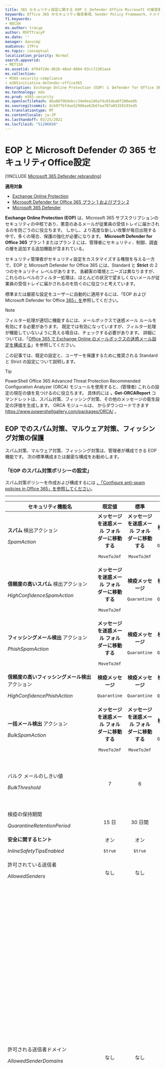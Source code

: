 ```yaml
---
title: 365 セキュリティ設定に関する EOP と Defender Office Microsoft の推奨事項
keywords: Office 365 のセキュリティ推奨事項、Sender Policy Framework、ドメイン ベースのメッセージ報告と準拠、DomainKeys 識別メール、手順、動作方法、セキュリティ ベースライン、EOP のベースライン、Office 365 の Defender のベースライン、Office 365 の Defender のセットアップ、EOP のセットアップ、Defender の Office 365 の構成、EOP、セキュリティ構成の構成
f1.keywords:
- NOCSH
ms.author: tracyp
author: MSFTTracyP
ms.date: ''
manager: dansimp
audience: ITPro
ms.topic: conceptual
localization_priority: Normal
search.appverid:
- MET150
ms.assetid: 6f64f2de-d626-48ed-8084-03cc72301aa4
ms.collection:
- M365-security-compliance
- m365initiative-defender-office365
description: Exchange Online Protection (EOP) と Defender for Office 365 セキュリティ設定のベスト プラクティスは何ですか? 標準保護に関する現在の推奨事項は何ですか? より厳密にしたい場合は、何を使用する必要がありますか? また、Defender を 365 で使用する場合、どのようなOfficeしますか?
ms.technology: mdo
ms.prod: m365-security
ms.openlocfilehash: 8ba88f9b9ebcc34e0ea146a74c01dea8f200ee0b
ms.sourcegitcommit: dcb97fbfdae52960ae62b6faa707a05358193ed5
ms.translationtype: MT
ms.contentlocale: ja-JP
ms.lasthandoff: 03/25/2021
ms.locfileid: "51206650"
---
```

# <a name="recommended-settings-for-eop-and-microsoft-defender-for-office-365-security"></a>EOP と Microsoft Defender の 365 セキュリティOffice設定

[!INCLUDE [Microsoft 365 Defender rebranding](../includes/microsoft-defender-for-office.md)]

**適用対象**
- [Exchange Online Protection](exchange-online-protection-overview.md)
- [Microsoft Defender for Office 365 プラン 1 およびプラン 2](defender-for-office-365.md)
- [Microsoft 365 Defender](../defender/microsoft-365-defender.md)

**Exchange Online Protection (EOP)** は、Microsoft 365 サブスクリプションのセキュリティの中核であり、悪意のあるメールが従業員の受信トレイに届かされるのを防ごうのに役立ちます。 しかし、より高度な新しい攻撃が毎日出現する中で、多くの場合、保護の強化が必要になります。 **Microsoft Defender for Office 365** プラン 1 またはプラン 2 には、管理者にセキュリティ、制御、調査の層を追加する追加機能が含まれている。

セキュリティ管理者がセキュリティ設定をカスタマイズする権限を与える一方で、EOP と Microsoft Defender for Office 365 には、Standard と **Strict** の 2 つのセキュリティ レベルがあります。  各顧客の環境とニーズは異なりますが、これらのレベルのフィルター処理は、ほとんどの状況で望ましくないメールが従業員の受信トレイに届かされるのを防ぐのに役立つと考えています。

標準または厳密な設定をユーザーに自動的に適用するには、「EOP および Microsoft Defender for Office [365」を](preset-security-policies.md)参照してください。

> [!NOTE]
> フィルター処理が適切に機能するには、メールボックスで迷惑メール ルールを有効にする必要があります。 既定では有効になっていますが、フィルター処理が機能していないように見える場合は、チェックする必要があります。 詳細については、「[Office 365 で Exchange Online のメールボックスの迷惑メール設定を構成する](configure-junk-email-settings-on-exo-mailboxes.md)」を参照してください。

この記事では、既定の設定と、ユーザーを保護するために推奨される Standard と Strict の設定について説明します。

> [!TIP]
> PowerShell Office 365 Advanced Threat Protection Recommended Configuration Analyzer (ORCA) モジュールを使用すると、(管理者) これらの設定の現在の値を見つけるのに役立ちます。 具体的には **、Get-ORCAReport** コマンドレットは、スパム対策、フィッシング対策、その他のメッセージの衛生設定の評価を生成します。 ORCA モジュールは、 からダウンロードできます <https://www.powershellgallery.com/packages/ORCA/> 。

## <a name="anti-spam-anti-malware-and-anti-phishing-protection-in-eop"></a>EOP でのスパム対策、マルウェア対策、フィッシング対策の保護

スパム対策、マルウェア対策、フィッシング対策は、管理者が構成できる EOP 機能です。 次の標準構成または厳密な構成をお勧めします。

### <a name="eop-anti-spam-policy-settings"></a>「EOP のスパム対策ポリシーの設定」

スパム対策ポリシーを作成および構成するには [、「Configure anti-spam policies in Office 365」を参照してください](configure-your-spam-filter-policies.md)。

****

|セキュリティ機能名|既定値|標準|Strict|コメント|
|---|:---:|:---:|:---:|---|
|**スパム** 検出アクション <p> _SpamAction_|**メッセージを迷惑メール フォルダーに移動する** <p> `MoveToJmf`|**メッセージを迷惑メール フォルダーに移動する** <p> `MoveToJmf`|**検疫メッセージ** <p> `Quarantine`||
|**信頼度の高いスパム** 検出アクション <p> _HighConfidenceSpamAction_|**メッセージを迷惑メール フォルダーに移動する** <p> `MoveToJmf`|**検疫メッセージ** <p> `Quarantine`|**検疫メッセージ** <p> `Quarantine`||
|**フィッシングメール検出** アクション <p> _PhishSpamAction_|**メッセージを迷惑メール フォルダーに移動する** <p> `MoveToJmf`|**検疫メッセージ** <p> `Quarantine`|**検疫メッセージ** <p> `Quarantine`||
|**信頼度の高いフィッシングメール検出** アクション <p> _HighConfidencePhishAction_|**検疫メッセージ** <p> `Quarantine`|**検疫メッセージ** <p> `Quarantine`|**検疫メッセージ** <p> `Quarantine`||
|**一括メール検出** アクション <p> _BulkSpamAction_|**メッセージを迷惑メール フォルダーに移動する** <p> `MoveToJmf`|**メッセージを迷惑メール フォルダーに移動する** <p> `MoveToJmf`|**検疫メッセージ** <p> `Quarantine`||
|バルク メールのしきい値 <p> _BulkThreshold_|7|6|4|詳細については、「一括苦情[レベル (BCL)」を参照Office 365.](bulk-complaint-level-values.md)|
|検疫の保持期間 <p> _QuarantineRetentionPeriod_|15 日|30 日間|30 日間||
|**安全に関するヒント** <p> _InlineSafetyTipsEnabled_|オン <p> `$true`|オン <p> `$true`|オン <p> `$true`||
|許可されている送信者 <p> _AllowedSenders_|なし|なし|なし||
|許可される送信者ドメイン <p> _AllowedSenderDomains_|なし|なし|なし|許可された送信者リストにドメインを追加すると、非常に悪い考えです。 攻撃者は、それ以外の場合はフィルター処理される電子メールを送信できます。 <p> [[スパム](learn-about-spoof-intelligence.md)対策の設定] ページの [セキュリティ &コンプライアンス センター] のスプーフィング インテリジェンスを使用して、組織のメール ドメイン内の送信者の電子メール アドレスをスプーフィングしているすべての送信者、または外部ドメインの送信者の電子メール アドレスをスプーフィングしているすべての送信者を確認します。|
|受信拒否の送信者 <p> _BlockedSenders_|なし|なし|なし||
|受信拒否ドメイン <p> _BlockedSenderDomains_|なし|なし|なし||
|**[エンド ユーザーのスパム通知を有効にする]**  このポリシーでエンド ユーザーのスパム通知を有効にするには、このチェック ボックスをオンにします。 <p> _EnableEndUserSpamNotifications_|無効 <p> `$false`|有効 <p> `$true`|有効 <p> `$true`||
|**エンド ユーザーのスパム通知を 1 日ごとに送信する** <p> _EndUserSpamNotificationFrequency_|3 日間|3 日間|3 日間||
|**スパム ZAP** <p> _SpamZapEnabled_|有効 <p> `$true`|有効 <p> `$true`|有効 <p> `$true`||
|**フィッシング ZAP** <p> _PhishZapEnabled_|有効 <p> `$true`|有効 <p> `$true`|有効 <p> `$true`||
|_MarkAsSpamBulkMail_|オン|オン|オン|この設定は PowerShell でのみ使用できます。|
|

スパム対策ポリシーには、非推奨のプロセスにある他のいくつかの高度なスパム フィルター (ASF) 設定があります。 これらの機能の減価償却のタイムラインの詳細については、この記事の外部で伝達されます。

標準レベルと厳密レベルの両方でこれらの ASF 設定 **を****オフにすることをお****勧** めします。 ASF 設定の詳細については、「Advanced [Spam Filter (ASF) settings in Office 365 」 を参照してください](advanced-spam-filtering-asf-options.md)。

****

|セキュリティ機能名|コメント|
|---|---|
|**リモート サイトへのイメージ リンク** (_IncreaseScoreWithImageLinks_)||
|**URL の数値 IP アドレス** (_IncreaseScoreWithNumericIps_)||
|**他のポートへの UL リダイレクト** (_IncreaseScoreWithRedirectToOtherPort_)||
|**.biz または .info Web** サイトへの URL (_IncreaseScoreWithBizOrInfoUrls_)||
|**空のメッセージ** (_MarkAsSpamEmptyMessages_)||
|**HTML の JavaScript または VBScript** (_MarkAsSpamJavaScriptInHtml_)||
|**HTML のフレームタグまたは IFrame** タグ (_MarkAsSpamFramesInHtml_)||
|**HTML のオブジェクト タグ** (_MarkAsSpamObjectTagsInHtml_)||
|**HTML にタグを埋** め込む (_MarkAsSpamEmbedTagsInHtml_)||
|**HTML のフォーム タグ** (_MarkAsSpamFormTagsInHtml_)||
|**HTML の Web バグ** (_MarkAsSpamWebBugsInHtml_)||
|**機密性の高い単語一覧** を適用する (_MarkAsSpamSensitiveWordList_)||
|**SPF レコード: ハードフェール** (_MarkAsSpamSpfRecordHardFail_)||
|**条件付き送信者 ID フィルター: ハード失敗** (_MarkAsSpamFromAddressAuthFail_)||
|**NDR backscatter** (_MarkAsSpamNdrBackscatter_)||
|

#### <a name="eop-outbound-spam-policy-settings"></a>EOP 送信スパム ポリシー設定

送信スパム ポリシーを作成および構成するには [、「Configure outbound spam filtering in Office 365」を参照してください](configure-the-outbound-spam-policy.md)。

サービスの既定の送信制限の詳細については、「送信制限」 [を参照してください](/office365/servicedescriptions/exchange-online-service-description/exchange-online-limits#sending-limits-1)。

****

|セキュリティ機能名|既定値|標準|Strict|コメント|
|---|:---:|:---:|:---:|---|
|**ユーザーあたりの最大受信者数: 外部時間制限** <p> _RecipientLimitExternalPerHour_|0|500|400|既定値 0 は、サービスの既定値を使用します。|
|**ユーザーあたりの最大受信者数: 内部時間制限** <p> _RecipientLimitInternalPerHour_|0|1000|800|既定値 0 は、サービスの既定値を使用します。|
|**ユーザーあたりの最大受信者数: 1 日の制限** <p> _RecipientLimitPerDay_|0|1000|800|既定値 0 は、サービスの既定値を使用します。|
|**ユーザーが制限を超えた場合のアクション** <p> _ActionWhenThresholdReached_|**メールの送信を次の日までユーザーに制限する** <p> `BlockUserForToday`|**ユーザーによるメールの送信を制限する** <p> `BlockUser`|**ユーザーによるメールの送信を制限する** <p> `BlockUser`||
|

### <a name="eop-anti-malware-policy-settings"></a>EOP マルウェア対策ポリシー設定

マルウェア対策ポリシーを作成および構成するには [、「Configure anti-malware policies in Office 365」を参照してください](configure-anti-malware-policies.md)。

****

|セキュリティ機能名|既定値|標準|Strict|コメント|
|---|:---:|:---:|:---:|---|
|**メッセージが検疫された場合、受信者に通知しますか?** <p> _操作_|いいえ <p> _DeleteMessage_|いいえ <p> _DeleteMessage_|いいえ <p> _DeleteMessage_|電子メールの添付ファイルでマルウェアが検出された場合、メッセージは検疫され、管理者だけが解放できます。|
|**共通の添付ファイルの種類フィルター** <p> _EnableFileFilter_|オフ <p> `$false`|オン <p> `$true`|オン <p> `$true`|この設定は、添付ファイルの内容に関係なく、ファイルの種類に基づいて実行可能な添付ファイルを含むメッセージを検疫します。|
|**マルウェアゼロ時間自動削除** <p> _ZapEnabled_|オン <p> `$true`|オン <p> `$true`|オン <p> `$true`||
|**未配信メッセージの** 内部送信者に通知する <p> _EnableInternalSenderNotifications_|無効 <p> `$false`|無効 <p> `$false`|無効 <p> `$false`||
|**未配信メッセージの** 外部送信者に通知する <p> _EnableExternalSenderNotifications_|無効 <p> `$false`|無効 <p> `$false`|無効 <p> `$false`||
|

### <a name="eop-default-anti-phishing-policy-settings"></a>EOP の既定のフィッシング対策ポリシー設定

これらの設定の詳細については、「スプーフィング設定」 [を参照してください](set-up-anti-phishing-policies.md#spoof-settings)。 これらの設定を構成するには [、「EOP でフィッシング対策ポリシーを構成する」を参照してください](configure-anti-phishing-policies-eop.md)。

****

|セキュリティ機能名|既定値|標準|Strict|コメント|
|---|:---:|:---:|:---:|---|
|**スプーフィング対策の保護を有効にする** <p> _EnableSpoofIntelligence_|オン <p> `$true`|オン <p> `$true`|オン <p> `$true`||
|**認証されていない送信者を有効にする** <p> _EnableUnauthenticatedSender_|オン <p> `$true`|オン <p> `$true`|オン <p> `$true`|不明なスプーフィングされた送信者の Outlook の送信者の写真に疑問符 (?) を追加します。 詳細については、「フィッシング対策ポリシー [のスプーフィング設定」を参照してください](set-up-anti-phishing-policies.md)。|
|**ドメインのスプーフィングが許可されていないユーザーからメールが送信された場合** <p> _AuthenticationFailAction_|**受信者の迷惑メール フォルダーにメッセージを移動する** <p> `MoveToJmf`|**受信者の迷惑メール フォルダーにメッセージを移動する** <p> `MoveToJmf`|**メッセージを検疫する** <p> `Quarantine`|この設定は、スプーフィング インテリジェンスのブロックされた送信者 [に適用されます](learn-about-spoof-intelligence.md)。|
|

## <a name="microsoft-defender-for-office-365-security"></a>Microsoft Defender for Office 365 セキュリティ

その他のセキュリティ上の利点には、Microsoft Defender for Office 365 サブスクリプションがあります。 最新のニュースと情報については、「Defender for Office [365」を参照してください](whats-new-in-defender-for-office-365.md)。

> [!IMPORTANT]
>
> - Microsoft Defender for Office 365 の既定のフィッシング対策ポリシー[](set-up-anti-phishing-policies.md#spoof-settings)は、すべての受信者にスプーフィング保護とメールボックス インテリジェンスを提供します。 ただし、既定のポリシーでは、[他の](#impersonation-settings-in-anti-phishing-policies-in-microsoft-defender-for-office-365)利用可能[](#advanced-settings-in-anti-phishing-policies-in-microsoft-defender-for-office-365)な偽装保護機能と高度な設定が構成または有効になっていません。 すべての保護機能を有効にするには、既定のフィッシング対策ポリシーを変更するか、追加のフィッシング対策ポリシーを作成します。
>
> - 組織内のすべての受信者を自動的に保護する既定のセーフ リンク ポリシーや安全な添付ファイル ポリシーはありません。 保護を取得するには、少なくとも 1 つの安全なリンク ポリシーと安全な添付ファイル ポリシーを作成する必要があります。
>
> - [SharePoint、OneDrive、Microsoft Teams](mdo-for-spo-odb-and-teams.md)の保護と安全[](safe-docs.md)なドキュメント保護の安全な添付ファイルは、セーフ リンク ポリシーに依存します。

サブスクリプションに microsoft Defender for Office 365 が含まれる場合、または Office 365 の Defender をアドオンとして購入した場合は、次の Standard 構成または Strict 構成を設定します。

### <a name="anti-phishing-policy-settings-in-microsoft-defender-for-office-365"></a>Microsoft Defender for microsoft Defender for Office 365

EOP のお客様は、前述のように基本的なフィッシング対策を受け取りますが、microsoft Defender for Office 365 には、攻撃を防止、検出、修復するためのより多くの機能と制御が含まれています。 これらのポリシーを作成および構成するには [、「Defender for Office 365」を参照してください](configure-atp-anti-phishing-policies.md)。

#### <a name="impersonation-settings-in-anti-phishing-policies-in-microsoft-defender-for-office-365"></a>Microsoft Defender のフィッシング対策ポリシーの偽装設定 (Office 365)

これらの設定の詳細については、「Microsoft Defender for microsoft Defender for Office [365」](set-up-anti-phishing-policies.md#impersonation-settings-in-anti-phishing-policies-in-microsoft-defender-for-office-365)の「偽装設定」を参照してください。 これらの設定を構成するには [、「Defender for Office 365」を参照してください](configure-atp-anti-phishing-policies.md)。

****

|セキュリティ機能名|既定値|標準|Strict|コメント|
|---|:---:|:---:|:---:|---|
|保護されたユーザー: **保護するユーザーを追加する** <p> _EnableTargetedUserProtection_ <p> _TargetedUsersToProtect_|Off <p> `$false` <p> none|オン <p> `$true` <p> \<list of users\>|オン <p> `$true` <p> \<list of users\>|組織によっては、主要な役割にユーザー (メッセージ送信者) を追加することをお勧めします。 内部的には、保護された送信者は、CEO、CFO、その他の上級リーダーである可能性があります。 外部的には、保護された送信者には、評議会のメンバーまたは取締役会が含まれる可能性があります。|
|保護されたドメイン: **所有するドメインを自動的に含める** <p> _EnableOrganizationDomainsProtection_|オフ <p> `$false`|オン <p> `$true`|オン <p> `$true`||
|保護されたドメイン: **カスタム ドメインを含める** <p> _EnableTargetedDomainsProtection_ <p> _TargetedDomainsToProtect_|Off <p> `$false` <p> none|オン <p> `$true` <p> \<list of domains\>|オン <p> `$true` <p> \<list of domains\>|組織によっては、所有しているが頻繁に操作するドメイン (送信者ドメイン) を追加することをお勧めします。|
|保護されたユーザー: **偽装ユーザーから電子メールが送信される場合** <p> _TargetedUserProtectionAction_|**アクションを適用しない** <p> `NoAction`|**メッセージを検疫する** <p> `Quarantine`|**メッセージを検疫する** <p> `Quarantine`||
|保護されたドメイン: **偽装ドメインからメールが送信される場合** <p> _TargetedDomainProtectionAction_|**アクションを適用しない** <p> `NoAction`|**メッセージを検疫する** <p> `Quarantine`|**メッセージを検疫する** <p> `Quarantine`||
|**偽装ユーザーのヒントを表示する** <p> _EnableSimilarUsersSafetyTips_|オフ <p> `$false`|オン <p> `$true`|オン <p> `$true`||
|**偽装ドメインのヒントを表示する** <p> _EnableSimilarDomainsSafetyTips_|オフ <p> `$false`|オン <p> `$true`|オン <p> `$true`||
|**異常な文字のヒントを表示する** <p> _EnableUnusualCharactersSafetyTips_|オフ <p> `$false`|オン <p> `$true`|オン <p> `$true`||
|**メールボックス インテリジェンスを有効にする** <p> _EnableMailboxIntelligence_|オン <p> `$true`|オン <p> `$true`|オン <p> `$true`||
|**メールボックス インテリジェンスベースの偽装保護を有効にする** <p> _EnableMailboxIntelligenceProtection_|オフ <p> `$false`|オン <p> `$true`|オン <p> `$true`||
|**メールボックス インテリジェンスによって保護された偽装ユーザーによって電子メールが送信される場合** <p> _MailboxIntelligenceProtectionAction_|**アクションを適用しない** <p> `NoAction`|**受信者の迷惑メール フォルダーにメッセージを移動する** <p> `MoveToJmf`|**メッセージを検疫する** <p> `Quarantine`||
|**信頼された差出人** <p> _ExcludedSenders_|なし|なし|なし|組織によっては、偽装のみのため、他のフィルターではなく、フィッシングとして誤ってマークされたユーザーを追加することをお勧めします。|
|**信頼済みドメイン** <p> _ExcludedDomains_|なし|なし|なし|組織によっては、偽装のみのため、他のフィルターではなく、フィッシングとして誤ってマークされるドメインを追加することをお勧めします。|
|

#### <a name="spoof-settings-in-anti-phishing-policies-in-microsoft-defender-for-office-365"></a>Microsoft Defender のフィッシング対策ポリシーのスプーフィング設定 (Office 365)

これらは、EOP のスパム対策ポリシー設定で使用できるのと同 [じ設定です](#eop-anti-spam-policy-settings)。

****

|セキュリティ機能名|既定値|標準|Strict|コメント|
|---|---|---|---|---|
|**スプーフィング対策の保護を有効にする** <p> _EnableSpoofIntelligence_|オン <p> `$true`|オン <p> `$true`|オン <p> `$true`||
|**認証されていない送信者を有効にする** <p> _EnableUnauthenticatedSender_|オン <p> `$true`|オン <p> `$true`|オン <p> `$true`|不明なスプーフィングされた送信者の Outlook の送信者の写真に疑問符 (?) を追加します。 詳細については、「フィッシング対策ポリシー [のスプーフィング設定」を参照してください](set-up-anti-phishing-policies.md)。|
|**ドメインのスプーフィングが許可されていないユーザーからメールが送信された場合** <p> _AuthenticationFailAction_|**受信者の迷惑メール フォルダーにメッセージを移動する** <p> `MoveToJmf`|**受信者の迷惑メール フォルダーにメッセージを移動する** <p> `MoveToJmf`|**メッセージを検疫する** <p> `Quarantine`|この設定は、スプーフィング インテリジェンスのブロックされた送信者 [に適用されます](learn-about-spoof-intelligence.md)。|
|

#### <a name="advanced-settings-in-anti-phishing-policies-in-microsoft-defender-for-office-365"></a>Microsoft Defender for microsoft Defender for Office 365 のフィッシング対策ポリシーの詳細設定

この設定の詳細については、「Microsoft Defender for microsoft Defender for Office [365」](set-up-anti-phishing-policies.md#advanced-phishing-thresholds-in-anti-phishing-policies-in-microsoft-defender-for-office-365)を参照してください。 この設定を構成するには [、「Defender for Office 365」を参照](configure-atp-anti-phishing-policies.md)してください。

****

|セキュリティ機能名|既定値|標準|Strict|コメント|
|---|:---:|:---:|:---:|---|
|**高度なフィッシングのしきい値** <p> _PhishThresholdLevel_|**1 - Standard** <p> `1`|**2 - アグレッシブ** <p> `2`|**3 - より積極的** <p> `3`||
|

### <a name="safe-links-settings"></a>セーフ リンクの設定

defender for Office 365 のセーフ リンクには、アクティブなセーフ リンク ポリシーに含まれるすべてのユーザーに適用されるグローバル設定と、各セーフ リンク ポリシーに固有の設定が含まれます。 詳細については、「Safe [Links in Defender for Office 365」を参照してください](safe-links.md)。

#### <a name="global-settings-for-safe-links"></a>セーフ リンクのグローバル設定

これらの設定を構成するには、「Defender for Office 365 のセーフ リンクのグローバル [設定を構成する」を参照してください](configure-global-settings-for-safe-links.md)。

PowerShell では、これらの設定に [Set-AtpPolicyForO365](/powershell/module/exchange/set-atppolicyforo365) コマンドレットを使用します。

****

|セキュリティ機能名|既定値|標準|Strict|コメント|
|---|:---:|:---:|:---:|---|
|**安全なリンクを使用する: Office 365 アプリケーション** <p> _EnableSafeLinksForO365Clients_|オン <p> `$true`|オン <p> `$true`|オン <p> `$true`|365 デスクトップおよびモバイル (iOS と Android) Officeサポートされているアプリで安全なリンクを使用します。 詳細については、「セーフ リンクの [設定」を参照Office 365 アプリを参照してください](safe-links.md#safe-links-settings-for-office-365-apps)。|
|**ユーザーが [安全なリンク] をクリックしても追跡しない** <p> _TrackClicks_|オン <p> `$false`|オフ <p> `$true`|Off <p> `$true`|この設定をオフにすると _(TrackClicks_ に設定)、サポートされている 365 アプリのユーザークリック `$true` Office追跡します。|
|**ユーザーが元の URL への安全なリンクをクリックさせない** <p> _AllowClickThrough_|オン <p> `$false`|オン <p> `$false`|オン <p> `$false`|この設定 _(AllowClickThrough_ をに設定) をオンにすると、サポートされている 365 アプリで元の URL をクリックOffice `$false` 表示されません。|
|

#### <a name="safe-links-policy-settings"></a>セーフ リンク ポリシーの設定

これらの設定を構成するには、「Set up Safe [Links policies in Microsoft Defender for microsoft Defender for Office 365」を参照してください](set-up-safe-links-policies.md)。

PowerShell では、これらの設定に [New-SafeLinksPolicy](/powershell/module/exchange/new-safelinkspolicy) コマンドレットと [Set-SafeLinksPolicy](/powershell/module/exchange/set-safelinkspolicy) コマンドレットを使用します。

> [!NOTE]
> 前述したように、既定のセーフ リンク ポリシーはありません。 [既定] 列の値は、作成する新しいセーフ リンク ポリシーの既定値です。

****

|セキュリティ機能名|既定値|標準|Strict|コメント|
|---|:---:|:---:|:---:|---|
|**メッセージ内の不明な潜在的に悪意のある URL のアクションを選択する** <p> _IsEnabled_|オフ <p> `$false`|オン <p> `$true`|オン <p> `$true`||
|**Microsoft Teams 内の不明または潜在的に悪意のある URL のアクションを選択する** <p> _EnableSafeLinksForTeams_|オフ <p> `$false`|オン <p> `$true`|オン <p> `$true`||
|**ファイルを指す疑わしいリンクやリンクに対してリアルタイムの URL スキャンを適用する** <p> _ScanUrls_|オフ <p> `$false`|オン <p> `$true`|オン <p> `$true`||
|**メッセージを配信する前に URL のスキャンが完了するのを待ちます** <p> _DeliverMessageAfterScan_|オフ <p> `$false`|オン <p> `$true`|オン <p> `$true`||
|**組織内で送信された電子メール メッセージに安全なリンクを適用する** <p> _EnableForInternalSenders_|オフ <p> `$false`|オン <p> `$true`|オン <p> `$true`||
|**ユーザーのクリックを追跡しない** <p> _DoNotTrackUserClicks_|Off <p> `$false`|Off <p> `$false`|Off <p> `$false`|この設定をオフにします _(DoNotTrackUserClicks_ を設定 `$false` ) は、ユーザーのクリックを追跡します。|
|**ユーザーに元の URL へのクリックを許可しない** <p> _DoNotAllowClickThrough_|オフ <p> `$false`|オン <p> `$true`|オン <p> `$true`|この設定 _(DoNotAllowClickThrough_ をに設定) をオンにすると `$true` 、元の URL へのクリックスルーが禁止されます。|
|

### <a name="safe-attachments-settings"></a>安全な添付ファイルの設定

Microsoft Defender for Office 365 の安全な添付ファイルには、安全な添付ファイル ポリシーとの関係がないグローバル設定と、各セーフ リンク ポリシーに固有の設定が含まれます。 詳細については、「Safe [Attachments in Defender for Office 365」を参照してください](safe-attachments.md)。

#### <a name="global-settings-for-safe-attachments"></a>安全な添付ファイルのグローバル設定

これらの設定を構成するには [、「SharePoint、OneDrive、Microsoft Teams](turn-on-mdo-for-spo-odb-and-teams.md) の安全な添付ファイルを有効にする」および [「Microsoft 365 E5](safe-docs.md)の安全なドキュメント」を参照してください。

PowerShell では、これらの設定に [Set-AtpPolicyForO365](/powershell/module/exchange/set-atppolicyforo365) コマンドレットを使用します。

****

|セキュリティ機能名|既定値|標準|Strict|コメント|
|---|:---:|:---:|:---:|---|
|**SharePoint、OneDrive、Microsoft Teams 用の Microsoft Defender for Office 365 を有効にする** <p> _EnableATPForSPOTeamsODB_|オン <p> `$true`|オン <p> `$true`||
|**クライアントの安全なドキュメントを有効Officeする** <p> _EnableSafeDocs_|オン <p> `$true`|オン <p> `$true`|この設定は、Microsoft 365 E5 または Microsoft 365 E5 セキュリティ ライセンスでのみ使用できます。 詳細については [、「Safe Documents in Microsoft Defender for Office 365」を参照してください](safe-docs.md)。|
|**安全なドキュメントがファイルを悪意のあるファイルとして識別した場合でも、保護されたビューをクリックするユーザーを許可する** <p> _AllowSafeDocsOpen_|Off <p> `$false`|Off <p> `$false`|この設定は、安全なドキュメントに関連しています。|
|

#### <a name="safe-attachments-policy-settings"></a>安全な添付ファイルポリシーの設定

これらの設定を構成するには [、「Defender for Office 365」を参照してください](set-up-safe-attachments-policies.md)。

PowerShell では、これらの設定に [New-SafeAttachmentPolicy](/powershell/module/exchange/new-safeattachmentpolicy) コマンドレットと [Set-SafeAttachmentPolicy](/powershell/module/exchange/set-safelinkspolicy) コマンドレットを使用します。

> [!NOTE]
> 前述したように、既定の安全な添付ファイル ポリシーはありません。 [既定] 列の値は、作成する新しい安全な添付ファイル ポリシーの既定値です。

****

|セキュリティ機能名|既定値|標準|Strict|コメント|
|---|:---:|:---:|:---:|---|
|**安全な添付ファイル不明のマルウェアの応答** <p> _操作_|ブロック <p> `Block`|ブロック <p> `Block`|ブロック <p> `Block`||
|**検出時に添付ファイルをリダイレクト** する: **リダイレクトを有効にする** <p> _リダイレクトする_ <p> _RedirectAddress_|オフで、電子メール アドレスが指定されていません。 <p> `$true` <p> none|をオンにし、電子メール アドレスを指定します。 <p> `$true` <p> 電子メール アドレス|をオンにし、電子メール アドレスを指定します。 <p> `$true` <p> 電子メール アドレス|メッセージをセキュリティ管理者にリダイレクトして確認します。|
|**添付ファイルのマルウェア スキャンが時間切れまたはエラーが発生した場合は、上記の選択を適用します。** <p> _ActionOnError_|オン <p> `$true`|オン <p> `$true`|オン <p> `$true`||
|

## <a name="related-articles"></a>関連記事

- Exchange メール フロー ルール (トランスポート ルールとも呼ばれる) のベスト プラクティス **をお探し** ですか? [「Exchange Online でメール フロー ルールを構成するためのベスト プラクティス」を参照してください](/exchange/security-and-compliance/mail-flow-rules/configuration-best-practices)。

- 管理者とユーザーは、誤検知 (良い電子メールが不良とマークされている) と誤検知 (悪いメールが許可されている) を分析のために Microsoft に提出できます。 詳細については、「[メッセージとファイルを Microsoft に報告する](report-junk-email-messages-to-microsoft.md)」を参照してください。

- これらのリンクを使用して[、EOP](set-up-your-eop-service.md)サービスをセットアップし、Microsoft  Defender for Office [365 に設定します](defender-for-office-365.md)。  [「365」](protect-against-threats.md)の「脅威に対する保護」の役に立つOffice忘れないでください。

- **Windows** のセキュリティ基準については、GPO/オンプレミス [](/windows/security/threat-protection/windows-security-baselines#where-can-i-get-the-security-baselines)オプションのセキュリティ 基準はどこで取得できますか、Intune ベースのセキュリティ用に Intune で [Windows 10](/intune/protect/security-baselines)デバイスを構成するには、セキュリティ 基準を使用します。 最後に、Microsoft Defender for Endpoint と Microsoft Intune のセキュリティ ベースラインの比較については、「Microsoft Defender for Endpoint と Windows Intune セキュリティ ベースラインの比較」 [を参照してください](/windows/security/threat-protection/microsoft-defender-atp/configure-machines-security-baseline#compare-the-microsoft-defender-atp-and-the-windows-intune-security-baselines)。